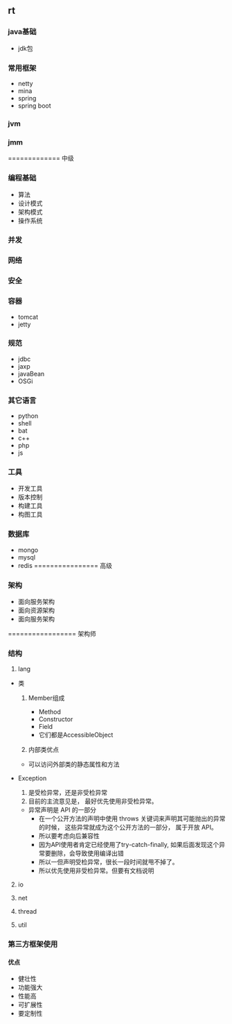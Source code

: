 ## rt

### java基础
 * jdk包
 
### 常用框架
 * netty
 * mina
 * spring
 * spring boot
 
### jvm

### jmm
 
============= 中级 

### 编程基础
 * 算法
 * 设计模式
 * 架构模式
 * 操作系统
 
### 并发

### 网络

### 安全

### 容器
 * tomcat 
 * jetty
 
### 规范
 * jdbc
 * jaxp
 * javaBean
 * OSGi

### 其它语言
 * python
 * shell
 * bat
 * c++
 * php
 * js

### 工具
 * 开发工具
 * 版本控制
 * 构建工具
 * 构图工具
 
### 数据库
 * mongo
 * mysql
 * redis
 ================ 高级
 

### 架构
 * 面向服务架构
 * 面向资源架构
 * 面向服务架构
 
================= 架构师
 

### 结构
 1. lang
   * 类
     1. Member组成
        * Method
        * Constructor
        * Field
        * 它们都是AccessibleObject
        
      2. 内部类优点
        * 可以访问外部类的静态属性和方法 
        
   * Exception
      1. 是受检异常，还是非受检异常
      2. 目前的主流意见是， 最好优先使用非受检异常。
        * 异常声明是 API 的一部分
          + 在一个公开方法的声明中使用 throws 关键词来声明其可能抛出的异常的时候， 这些异常就成为这个公开方法的一部分， 属于开放 API。
          + 所以要考虑向后兼容性
          + 因为API使用者肯定已经使用了try-catch-finally, 如果后面发现这个异常要删除，会导致使用编译出错
          + 所以一但声明受检异常，很长一段时间就甩不掉了。
          + 所以优先使用非受检异常。但要有文档说明
 2. io
 
 3. net
 
 4. thread
 
 5. util
 
### 第三方框架使用
 
#### 优点
 * 健壮性
 * 功能强大
 * 性能高
 * 可扩展性
 * 要定制性